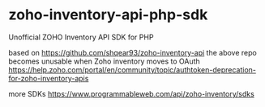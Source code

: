 # zoho-inventory-api-php-sdk
Unofficial ZOHO Inventory API SDK for PHP

based on https://github.com/shqear93/zoho-inventory-api
the above repo becomes unusable when Zoho inventory moves to OAuth https://help.zoho.com/portal/en/community/topic/authtoken-deprecation-for-zoho-inventory-apis

more SDKs
https://www.programmableweb.com/api/zoho-inventory/sdks

